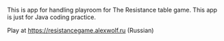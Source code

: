 This is app for handling playroom for The Resistance table game.
This app is just for Java coding practice.

Play at https://resistancegame.alexwolf.ru (Russian)
